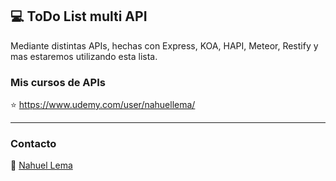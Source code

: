 ## 💻 ToDo List multi API
Mediante distintas APIs, hechas con Express, KOA, HAPI, Meteor, Restify y mas estaremos utilizando esta lista.

### Mis cursos de APIs

⭐ https://www.udemy.com/user/nahuellema/

---

### Contacto

👋 [Nahuel Lema](https://www.linkedin.com/in/nahuellema/)